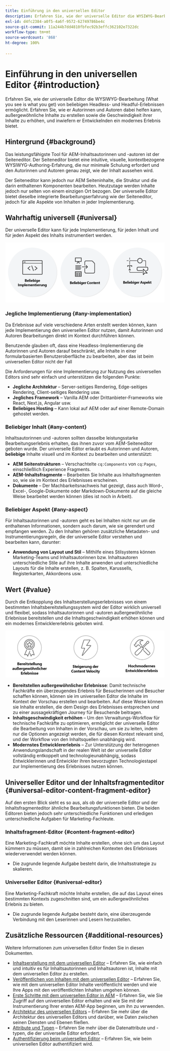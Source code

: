 ```yaml
---
title: Einführung in den universellen Editor
description: Erfahren Sie, wie der universelle Editor die WYSIWYG-Bearbeitung (What you see is what you get) von beliebigen Headless- und Headful-Erlebnissen ermöglicht. Erfahren Sie, wie er Autorinnen und Autoren dabei helfen kann, außergewöhnliche Inhalte zu erstellen sowie die Geschwindigkeit ihrer Inhalte zu erhöhen, und inwiefern er Entwickelnden ein modernes Erlebnis bietet.
exl-id: d4fc2384-a0f5-4a6f-9572-62749786be4c
source-git-commit: 11a244b7dd4810fbfec92b3effc362102e7322dc
workflow-type: tm+mt
source-wordcount: '868'
ht-degree: 100%

---
```



# Einführung in den universellen Editor {#introduction}

Erfahren Sie, wie der universelle Editor die WYSIWYG-Bearbeitung (What you see is what you get) von beliebigen Headless- und Headful-Erlebnissen ermöglicht. Erfahren Sie, wie er Autorinnen und Autoren dabei helfen kann, außergewöhnliche Inhalte zu erstellen sowie die Geschwindigkeit ihrer Inhalte zu erhöhen, und inwiefern er Entwickelnden ein modernes Erlebnis bietet.

## Hintergrund {#background}

Das leistungsfähigste Tool für AEM-Inhaltsautorinnen und -autoren ist der Seiteneditor. Der Seiteneditor bietet eine intuitive, visuelle, kontextbezogene WYSIWYG-Authoring-Erfahrung, die nur minimale Schulung erfordert und den Autorinnen und Autoren genau zeigt, wie der Inhalt aussehen wird.

Der Seiteneditor kann jedoch nur AEM Seiteninhalte, die Struktur und die darin enthaltenen Komponenten bearbeiten. Heutzutage werden Inhalte jedoch nur selten von einem einzigen Ort bezogen. Der universelle Editor bietet dieselbe integrierte Bearbeitungserfahrung wie der Seiteneditor, jedoch für alle Aspekte von Inhalten in jeder Implementierung.

## Wahrhaftig universell {#universal}

Der universelle Editor kann für jede Implementierung, für jeden Inhalt und für jeden Aspekt des Inhalts instrumentiert werden.

![Was ihn universell macht](assets/universal.png)

### Jegliche Implementierung {#any-implementation}

Da Erlebnisse auf viele verschiedene Arten erstellt werden können, kann jede Implementierung den universellen Editor nutzen, damit Autorinnen und Autoren Bearbeitungen direkt im Kontext durchführen können.

Benutzende glauben oft, dass eine Headless-Implementierung die Autorinnen und Autoren darauf beschränkt, alle Inhalte in einer formularbasierten Benutzeroberfläche zu bearbeiten, aber das ist beim universellen Editor nicht der Fall

Die Anforderungen für eine Implementierung zur Nutzung des universellen Editors sind sehr einfach und unterstützen die folgenden Punkte:

* **Jegliche Architektur** – Server-seitiges Rendering, Edge-seitiges Rendering, Client-seitiges Rendering usw.
* **Jegliches Framework** – Vanilla AEM oder Drittanbieter-Frameworks wie React, Next.js, Angular usw.
* **Beliebiges Hosting** – Kann lokal auf AEM oder auf einer Remote-Domain gehostet werden.

### Beliebiger Inhalt {#any-content}

Inhaltsautorinnen und -autoren sollten dasselbe leistungsstarke Bearbeitungserlebnis erhalten, das ihnen zuvor vom AEM-Seiteneditor geboten wurde. Der universelle Editor erlaubt es Autorinnen und Autoren, **beliebige** Inhalte visuell und im Kontext zu bearbeiten und unterstützt:

* **AEM Seitenstrukturen** – Verschachtelte `cq:Components` von `cq:Pages`, einschließlich Experience Fragments.
* **AEM-Inhaltsfragmente** – Bearbeiten Sie Inhalte aus Inhaltsfragmenten so, wie sie im Kontext des Erlebnisses erscheinen.
* **Dokumente** – Der Machbarkeitsnachweis hat gezeigt, dass auch Word-, Excel-, Google-Dokumente oder Markdown-Dokumente auf die gleiche Weise bearbeitet werden können (dies ist noch in Arbeit).

### Beliebiger Aspekt {#any-aspect}

Für Inhaltsautorinnen und -autoren geht es bei Inhalten nicht nur um die enthaltenen Informationen, sondern auch darum, wie sie gerendert und empfangen werden. Zu den Inhalten gehören zusätzliche Metadaten- und Instrumentierungsregeln, die der universelle Editor verstehen und bearbeiten kann, darunter:

* **Anwendung von Layout und Stil** – Mithilfe eines Stilsystems können Marketing-Teams und Inhaltsautorinnen bzw. Inhaltsautoren unterschiedliche Stile auf ihre Inhalte anwenden und unterschiedliche Layouts für die Inhalte erstellen, z. B. Spalten, Karussells, Registerkarten, Akkordeons usw.

## Wert  {#value}

Durch die Entkopplung des Inhaltserstellungserlebnisses von einem bestimmten Inhaltsbereitstellungssystem wird der Editor wirklich universell und flexibel, sodass Inhaltsautorinnen und -autoren außergewöhnliche Erlebnisse bereitstellen und die Inhaltsgeschwindigkeit erhöhen können und ein modernes Entwicklererlebnis geboten wird.

![Der Wert des universellen Editors](assets/value.png)

* **Bereitstellen außergewöhnlicher Erlebnisse**: Damit technische Fachkräfte ein überzeugendes Erlebnis für Besucherinnen und Besucher schaffen können, können sie im universellen Editor die Inhalte im Kontext der Vorschau erstellen und bearbeiten. Auf diese Weise können sie Inhalte erstellen, die dem Design des Erlebnisses entsprechen und zu einer aussagekräftigen Journey für Besuchende beitragen.
* **Inhaltsgeschwindigkeit erhöhen** – Um den Verwaltungs-Workflow für technische Fachkräfte zu optimieren, ermöglicht der universelle Editor die Bearbeitung von Inhalten in der Vorschau, um sie zu leiten, indem nur die Optionen angezeigt werden, die für diesen Kontext relevant sind, und der Workflow von den Inhaltsquellen unabhängig wird.
* **Modernstes Entwicklererlebnis** – Zur Unterstützung der heterogenen Anwendungslandschaft in der realen Welt ist der universelle Editor vollständig entkoppelt und technologieunabhängig, sodass Entwicklerinnen und Entwickler ihren bevorzugten Technologiestapel zur Implementierung des Erlebnisses nutzen können.

## Universeller Editor und der Inhaltsfragmenteditor {#universal-editor-content-fragment-editor}

Auf den ersten Blick sieht es so aus, als ob der universelle Editor und der Inhaltsfragmenteditor ähnliche Bearbeitungsfunktionen bieten. Die beiden Editoren bieten jedoch sehr unterschiedliche Funktionen und erledigen unterschiedliche Aufgaben für Marketing-Fachleute.

### Inhaltsfragment-Editor {#content-fragment-editor}

Eine Marketing-Fachkraft möchte Inhalte erstellen, ohne sich um das Layout kümmern zu müssen, damit sie in zahlreichen Kontexten des Erlebnisses wiederverwendet werden können.

* Die zugrunde liegende Aufgabe besteht darin, die Inhaltsstrategie zu skalieren.

### Universeller Editor {#universal-editor}

Eine Marketing-Fachkraft möchte Inhalte erstellen, die auf das Layout eines bestimmten Kontexts zugeschnitten sind, um ein außergewöhnliches Erlebnis zu bieten.

* Die zugrunde liegende Aufgabe besteht darin, eine überzeugende Verbindung mit den Leserinnen und Lesern herzustellen.

## Zusätzliche Ressourcen {#additional-resources}

Weitere Informationen zum universellen Editor finden Sie in diesen Dokumenten.

* [Inhaltserstellung mit dem universellen Editor](/help/sites-cloud/authoring/universal-editor/authoring.md) – Erfahren Sie, wie einfach und intuitiv es für Inhaltsautorinnen und Inhaltsautoren ist, Inhalte mit dem universellen Editor zu erstellen.
* [Veröffentlichen von Inhalten mit dem universellen Editor](/help/sites-cloud/authoring/universal-editor/publishing.md) – Erfahren Sie, wie mit dem universellen Editor Inhalte veröffentlicht werden und wie Ihre Apps mit den veröffentlichten Inhalten umgehen können.
* [Erste Schritte mit dem universellen Editor in AEM](getting-started.md) – Erfahren Sie, wie Sie Zugriff auf den universellen Editor erhalten und wie Sie mit der Instrumentierung Ihrer ersten AEM-App beginnen, um ihn zu verwenden.
* [Architektur des universellen Editors](architecture.md) – Erfahren Sie mehr über die Architektur des universellen Editors und darüber, wie Daten zwischen seinen Diensten und Ebenen fließen.
* [Attribute und Typen](attributes-types.md) – Erfahren Sie mehr über die Datenattribute und -typen, die der universelle Editor erfordert.
* [Authentifizierung beim universellen Editor](authentication.md) – Erfahren Sie, wie beim universellen Editor authentifiziert wird.

